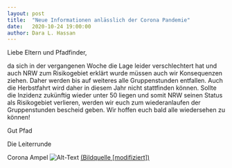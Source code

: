```yaml
---
layout: post
title:  "Neue Informationen anlässlich der Corona Pandemie"
date:   2020-10-24 19:00:00
author: Dara L. Hassan
---
```


Liebe Eltern und Pfadfinder, 

da sich in der vergangenen Woche die Lage leider verschlechtert hat und auch NRW zum Risikogebiet erklärt wurde müssen auch wir Konsequenzen ziehen. Daher werden bis auf weiteres alle Gruppenstunden entfallen. Auch die Herbstfahrt wird daher in diesem Jahr nicht stattfinden können. Sollte die Inzidenz zukünftig wieder unter 50 liegen und somit NRW seinen Status als Risikogebiet verlieren, werden wir euch zum wiederanlaufen der Gruppenstunden bescheid geben.
Wir hoffen euch bald alle wiedersehen zu können!

Gut Pfad

Die Leiterrunde


Corona Ampel
![Alt-Text](/assets/img/Corona_Rot.jpg)
<a href="https://www.google.de/search?q=ampel+grafik&source=lnms&tbm=isch&sa=X&ved=2ahUKEwiVkNf1pdHyAhVC2KQKHQD4BIoQ_AUoAXoECAEQAw&biw=1366&bih=921">(Bildquelle [modifiziert])</a>
